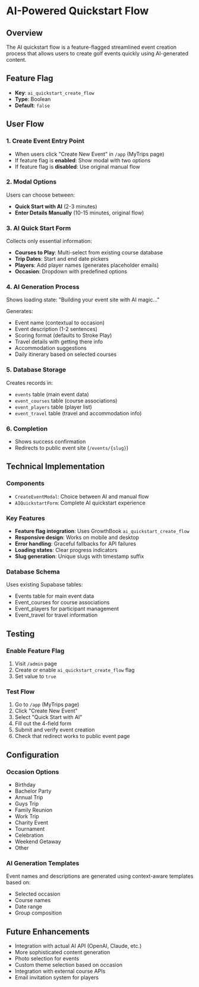 # AI-Powered Quickstart Flow

## Overview

The AI quickstart flow is a feature-flagged streamlined event creation process that allows users to create golf events quickly using AI-generated content.

## Feature Flag

- **Key**: `ai_quickstart_create_flow`
- **Type**: Boolean
- **Default**: `false`

## User Flow

### 1. Create Event Entry Point

- When users click "Create New Event" in `/app` (MyTrips page)
- If feature flag is **enabled**: Show modal with two options
- If feature flag is **disabled**: Use original manual flow

### 2. Modal Options

Users can choose between:

- **Quick Start with AI** (2-3 minutes)
- **Enter Details Manually** (10-15 minutes, original flow)

### 3. AI Quick Start Form

Collects only essential information:

- **Courses to Play**: Multi-select from existing course database
- **Trip Dates**: Start and end date pickers
- **Players**: Add player names (generates placeholder emails)
- **Occasion**: Dropdown with predefined options

### 4. AI Generation Process

Shows loading state: "Building your event site with AI magic..."

Generates:

- Event name (contextual to occasion)
- Event description (1-2 sentences)
- Scoring format (defaults to Stroke Play)
- Travel details with getting there info
- Accommodation suggestions
- Daily itinerary based on selected courses

### 5. Database Storage

Creates records in:

- `events` table (main event data)
- `event_courses` table (course associations)
- `event_players` table (player list)
- `event_travel` table (travel and accommodation info)

### 6. Completion

- Shows success confirmation
- Redirects to public event site (`/events/{slug}`)

## Technical Implementation

### Components

- `CreateEventModal`: Choice between AI and manual flow
- `AIQuickstartForm`: Complete AI quickstart experience

### Key Features

- **Feature flag integration**: Uses GrowthBook `ai_quickstart_create_flow`
- **Responsive design**: Works on mobile and desktop
- **Error handling**: Graceful fallbacks for API failures
- **Loading states**: Clear progress indicators
- **Slug generation**: Unique slugs with timestamp suffix

### Database Schema

Uses existing Supabase tables:

- Events table for main event data
- Event_courses for course associations
- Event_players for participant management
- Event_travel for travel information

## Testing

### Enable Feature Flag

1. Visit `/admin` page
2. Create or enable `ai_quickstart_create_flow` flag
3. Set value to `true`

### Test Flow

1. Go to `/app` (MyTrips page)
2. Click "Create New Event"
3. Select "Quick Start with AI"
4. Fill out the 4-field form
5. Submit and verify event creation
6. Check that redirect works to public event page

## Configuration

### Occasion Options

- Birthday
- Bachelor Party
- Annual Trip
- Guys Trip
- Family Reunion
- Work Trip
- Charity Event
- Tournament
- Celebration
- Weekend Getaway
- Other

### AI Generation Templates

Event names and descriptions are generated using context-aware templates based on:

- Selected occasion
- Course names
- Date range
- Group composition

## Future Enhancements

- Integration with actual AI API (OpenAI, Claude, etc.)
- More sophisticated content generation
- Photo selection for events
- Custom theme selection based on occasion
- Integration with external course APIs
- Email invitation system for players
